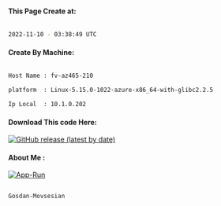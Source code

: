 
   
#### This Page Create at:

```bash

2022-11-10 - 03:38:49 UTC

```

#### Create By Machine:

```bash

Host Name : fv-az465-210

platform  : Linux-5.15.0-1022-azure-x86_64-with-glibc2.2.5

Ip Local  : 10.1.0.202

```
#### Download This code Here:

[![GitHub release (latest by date)](https://img.shields.io/github/v/release/Gosdan-Movsesian/Gosdan?style=for-the-badge&label=Download)](https://github.com/Gosdan-Movsesian/Gosdan/releases) 

</p> 

#### About Me :

[![App-Run](https://github.com/Gosdan-Movsesian/Gosdan/actions/workflows/App-Run.yml/badge.svg)](https://github.com/Gosdan-Movsesian/Gosdan/actions/workflows/App-Run.yml)

```bash

Gosdan-Movsesian

```

